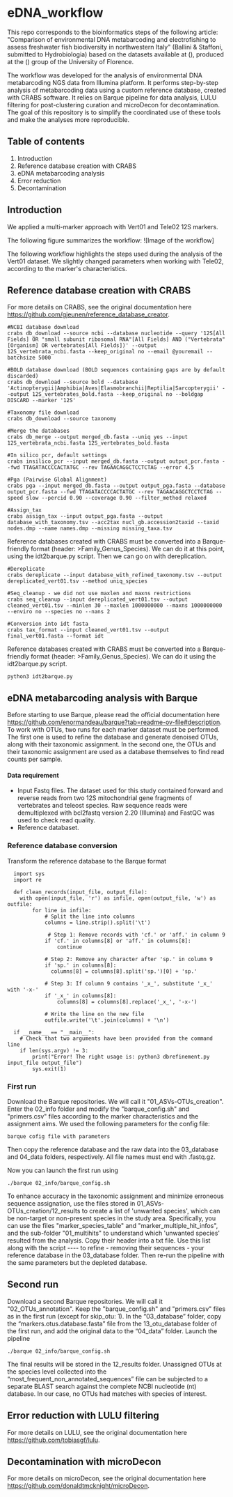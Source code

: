 # eDNA_workflow
This repo corresponds to the bioinformatics steps of the following article:
"Comparison of environmental DNA metabarcoding and electrofishing to assess freshwater fish biodiversity in northwestern Italy" (Ballini & Staffoni, submitted to Hydrobiologia)
based on the datasets available at (), produced at the () group of the University of Florence. 

The workflow was developed for the analysis of environmental DNA metabarcoding NGS data from Illumina platform. It performs step-by-step analysis of metabarcoding data using a custom reference database, created with CRABS software. It relies on Barque pipeline for data analysis, LULU filtering for post-clustering curation and microDecon for decontamination. The goal of this repository is to simplify the coordinated use of these tools and make the analyses more reproducible.

## Table of contents
1. Introduction
2. Reference database creation with CRABS
3. eDNA metabarcoding analysis
5. Error reduction
6. Decontamination

## Introduction
We applied a multi-marker approach with Vert01 and Tele02 12S markers. 

The following figure summarizes the workflow:
![Image of the workflow]

The following workflow highlights the steps used during the analysis of the Vert01 dataset. We slightly changed parameters when working with Tele02, according to the marker's characteristics. 

## Reference database creation with CRABS

For more details on CRABS, see the original documentation here https://github.com/gjeunen/reference_database_creator.

```
#NCBI database download 
crabs db_download --source ncbi --database nucleotide --query '12S[All Fields] OR "small subunit ribosomal RNA"[All Fields] AND ("Vertebrata"[Organism] OR vertebrates[All Fields])' --output 12S_vertebrata_ncbi.fasta --keep_original no --email @youremail --batchsize 5000

#BOLD database download (BOLD sequences containing gaps are by default discarded)
crabs db_download --source bold --database 'Actinopterygii|Amphibia|Aves|Elasmobranchii|Reptilia|Sarcopterygii' --output 12S_vertebrates_bold.fasta --keep_original no --boldgap DISCARD --marker '12S'

#Taxonomy file download
crabs db_download --source taxonomy

#Merge the databases
crabs db_merge --output merged_db.fasta --uniq yes --input 12S_vertebrata_ncbi.fasta 12S_vertebrates_bold.fasta

#In silico pcr, default settings  
crabs insilico_pcr --input merged_db.fasta --output output_pcr.fasta --fwd TTAGATACCCCACTATGC --rev TAGAACAGGCTCCTCTAG --error 4.5

#Pga (Pairwise Global Alignment)
crabs pga --input merged_db.fasta --output output_pga.fasta --database output_pcr.fasta --fwd TTAGATACCCCACTATGC --rev TAGAACAGGCTCCTCTAG --speed slow --percid 0.90 --coverage 0.90 --filter_method relaxed

#Assign_tax
crabs assign_tax --input output_pga.fasta --output database_with_taxonomy.tsv --acc2tax nucl_gb.accession2taxid --taxid nodes.dmp --name names.dmp --missing missing_taxa.tsv
```
Reference databases created with CRABS must be converted into a Barque-friendly format (header: >Family_Genus_Species). We can do it at this point, using the idt2barque.py script. Then we can go on with dereplication.

```
#Dereplicate
crabs dereplicate --input database_with_refined_taxonomy.tsv --output dereplicated_vert01.tsv --method uniq_species

#Seq_cleanup - we did not use maxlen and maxns restrictions
crabs seq_cleanup --input dereplicated_vert01.tsv --output cleaned_vert01.tsv --minlen 30 --maxlen 1000000000 --maxns 1000000000 --enviro no --species no --nans 2

#Conversion into idt fasta
crabs tax_format --input cleaned_vert01.tsv --output final_vert01.fasta --format idt
```
Reference databases created with CRABS must be converted into a Barque-friendly format (header: >Family_Genus_Species). We can do it using the idt2barque.py script. 
```
python3 idt2barque.py
```

## eDNA metabarcoding analysis with Barque
Before starting to use Barque, please read the official documentation here https://github.com/enormandeau/barque?tab=readme-ov-file#description.
To work with OTUs, two runs for each marker dataset must be performed. The first one is used to refine the database and generate denoised OTUs, along with their taxonomic assignment. In the second one, the OTUs and their taxonomic assignment are used as a database themselves to find read counts per sample.

#### Data requirement
- Input Fastq files.
  The dataset used for this study contained forward and reverse reads from two 12S mitochondrial gene fragments of vertebrates and teleost species. Raw sequence reads were demultiplexed with bcl2fastq version 2.20 (Illumina) and FastQC was used to check read quality.
- Reference databaset.
 
### Reference database conversion
Transform the reference database to the Barque format

```
  import sys
  import re

  def clean_records(input_file, output_file):
    with open(input_file, 'r') as infile, open(output_file, 'w') as outfile:
        for line in infile:
            # Split the line into columns
            columns = line.strip().split('\t')

             # Step 1: Remove records with 'cf.' or 'aff.' in column 9
            if 'cf.' in columns[8] or 'aff.' in columns[8]:
                continue

            # Step 2: Remove any character after 'sp.' in column 9
            if 'sp.' in columns[8]:
              columns[8] = columns[8].split('sp.')[0] + 'sp.'

            # Step 3: If column 9 contains '_x_', substitute '_x_' with '-x-'
            if '_x_' in columns[8]:
                columns[8] = columns[8].replace('_x_', '-x-')

            # Write the line on the new file
            outfile.write('\t'.join(columns) + '\n')

  if __name__ == "__main__":
    # Check that two arguments have been provided from the command line
    if len(sys.argv) != 3:
        print("Error! The right usage is: python3 dbrefinement.py input_file output_file")
        sys.exit(1)
```

### First run
Download the Barque repositories. We will call it "01_ASVs-OTUs_creation". Enter the 02_info folder and modify the "barque_config.sh" and "primers.csv" files according to the marker characteristics and the assignment aims. We used the following parameters for the config file:
```
barque cofig file with parameters
```

Then copy the reference database and the raw data into the 03_database and 04_data folders, respectively. All file names must end with .fastq.gz. 

Now you can launch the first run using
```
./barque 02_info/barque_config.sh
```

To enhance accuracy in the taxonomic assignment and minimize erroneous sequence assignation, use the files stored in 01_ASVs-OTUs_creation/12_results to create a list of 'unwanted species', which can be non-target or non-present species in the study area. Specifically, you can use the files "marker_species_table" and "marker_multiple_hit_infos", and the sub-folder "01_multihits" to understand which 'unwanted species' resulted from the analysis. Copy their header into a txt file. Use this list along with the script ---- to refine - removing their sequences - your reference database in the 03_database folder. Then re-run the pipeline with the same parameters but the depleted database. 

## Second run
Download a second Barque repositories. We will call it "02_OTUs_annotation". Keep the "barque_config.sh" and "primers.csv" files as in the first run (except for skip_otu: 1). In the “03_database” folder, copy the “markers.otus.database.fasta” file from the 13_otu_database folder of the first run, and add the original data to the “04_data” folder. Launch the pipeline
```
./barque 02_info/barque_config.sh
```
The final results will be stored in the 12_results folder. Unassigned OTUs at the species level collected into the “most_frequent_non_annotated_sequences” file can be subjected to a separate BLAST search against the complete NCBI nucleotide (nt) database. In our case, no OTUs had matches with species of interest. 

## Error reduction with LULU filtering
For more details on LULU, see the original documentation here https://github.com/tobiasgf/lulu.

## Decontamination with microDecon
For more details on microDecon, see the original documentation here https://github.com/donaldtmcknight/microDecon.


